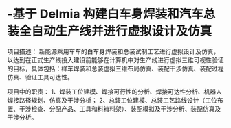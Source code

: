 # -基于 Delmia 构建白车身焊装和汽车总装全自动生产线并进行虚拟设计及仿真

项目描述：
新能源乘用车车的白车身焊装和总装试制工艺进行虚拟设计及仿真，以达到在正式生产线投入建设前能够在计算机中对生产线进行虚拟三维可视性验证的目标，具体包括：样车焊装和总装虚拟三维布局仿真、装配干涉仿真、装配过程仿真、验证工具可达性。 

项目中的职责：
1、焊装工位建模、焊接可行性的分析、焊接可达性分析、机器人焊接路径规划、仿真及干涉分析；
2、总装工位建模、总装工艺路线设计（工位布置、干涉检查、分配产品、工具和料箱料架）、装配模拟及干涉分析、装配仿真及干涉分析。

